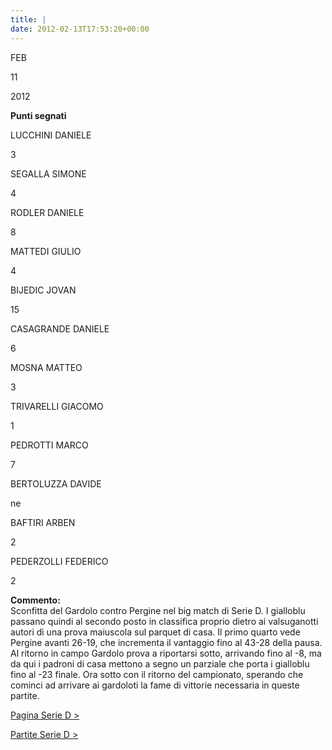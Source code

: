 ```yaml
---
title: |
date: 2012-02-13T17:53:20+00:00
---
```

FEB

11

2012

**Punti segnati**

LUCCHINI DANIELE

3

SEGALLA SIMONE

4

RODLER DANIELE

8

MATTEDI GIULIO

4

BIJEDIC JOVAN

15

CASAGRANDE DANIELE

6

MOSNA MATTEO

3

TRIVARELLI GIACOMO

1

PEDROTTI MARCO

7

BERTOLUZZA DAVIDE

ne

BAFTIRI ARBEN

2

PEDERZOLLI FEDERICO

2

**Commento:**  
Sconfitta del Gardolo contro Pergine nel big match di Serie D. I gialloblu passano quindi al secondo posto in classifica proprio dietro ai valsuganotti autori di una prova maiuscola sul parquet di casa. Il primo quarto vede Pergine avanti 26-19, che incrementa il vantaggio fino al 43-28 della pausa. Al ritorno in campo Gardolo prova a riportarsi sotto, arrivando fino al -8, ma da qui i padroni di casa mettono a segno un parziale che porta i gialloblu fino al -23 finale. Ora sotto con il ritorno del campionato, sperando che cominci ad arrivare ai gardoloti la fame di vittorie necessaria in queste partite.

[Pagina Serie D >](http://www.basketgardolo.it/serie-d)

[Partite Serie D >](http://www.basketgardolo.it/?tag=serie-d&cat=11)